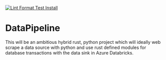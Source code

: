 [![Lint Format Test Install](https://github.com/johncoogan53/DataPipeline/actions/workflows/CICD.yaml/badge.svg)](https://github.com/johncoogan53/DataPipeline/actions/workflows/CICD.yaml)
# DataPipeline
This will be an ambitious hybrid rust, python project which will ideally web scrape a data source with python and use rust defined modules for database transactions with the data sink in Azure Databricks. 

